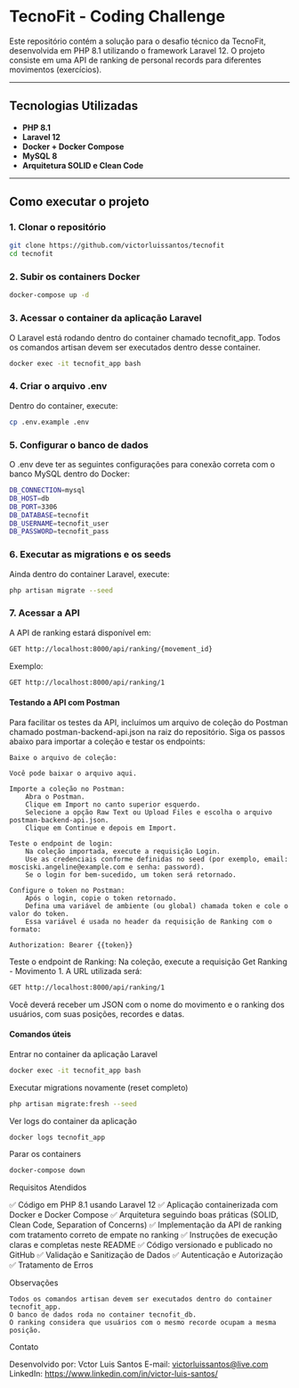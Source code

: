 # TecnoFit - Coding Challenge

Este repositório contém a solução para o desafio técnico da TecnoFit, desenvolvida em PHP 8.1 utilizando o framework Laravel 12. O projeto consiste em uma API de ranking de personal records para diferentes movimentos (exercícios).

---

## Tecnologias Utilizadas

- **PHP 8.1**
- **Laravel 12**
- **Docker + Docker Compose**
- **MySQL 8**
- **Arquitetura SOLID e Clean Code**

---

## Como executar o projeto

### 1. Clonar o repositório

```bash
git clone https://github.com/victorluissantos/tecnofit
cd tecnofit
```

### 2. Subir os containers Docker

```bash
docker-compose up -d
```

### 3. Acessar o container da aplicação Laravel

O Laravel está rodando dentro do container chamado tecnofit_app. Todos os comandos artisan devem ser executados dentro desse container.
```bash
docker exec -it tecnofit_app bash
```

### 4. Criar o arquivo .env

Dentro do container, execute:
```bash
cp .env.example .env
```

### 5. Configurar o banco de dados

O .env deve ter as seguintes configurações para conexão correta com o banco MySQL dentro do Docker:
```bash
DB_CONNECTION=mysql
DB_HOST=db
DB_PORT=3306
DB_DATABASE=tecnofit
DB_USERNAME=tecnofit_user
DB_PASSWORD=tecnofit_pass
```

### 6. Executar as migrations e os seeds

Ainda dentro do container Laravel, execute:
```bash
php artisan migrate --seed
```

### 7. Acessar a API

A API de ranking estará disponível em:
```bash
GET http://localhost:8000/api/ranking/{movement_id}
```
Exemplo:
```bash
GET http://localhost:8000/api/ranking/1
```


#### Testando a API com Postman

Para facilitar os testes da API, incluímos um arquivo de coleção do Postman chamado postman-backend-api.json na raiz do repositório. Siga os passos abaixo para importar a coleção e testar os endpoints:

    Baixe o arquivo de coleção:

    Você pode baixar o arquivo aqui.

    Importe a coleção no Postman:
        Abra o Postman.
        Clique em Import no canto superior esquerdo.
        Selecione a opção Raw Text ou Upload Files e escolha o arquivo postman-backend-api.json.
        Clique em Continue e depois em Import.

    Teste o endpoint de login:
        Na coleção importada, execute a requisição Login.
        Use as credenciais conforme definidas no seed (por exemplo, email: mosciski.angeline@example.com e senha: password).
        Se o login for bem-sucedido, um token será retornado.

    Configure o token no Postman:
        Após o login, copie o token retornado.
        Defina uma variável de ambiente (ou global) chamada token e cole o valor do token.
        Essa variável é usada no header da requisição de Ranking com o formato:

    Authorization: Bearer {{token}}

Teste o endpoint de Ranking:
    Na coleção, execute a requisição Get Ranking - Movimento 1.
    A URL utilizada será:

```bash
GET http://localhost:8000/api/ranking/1
```
Você deverá receber um JSON com o nome do movimento e o ranking dos usuários, com suas posições, recordes e datas.


#### Comandos úteis
Entrar no container da aplicação Laravel
```bash
docker exec -it tecnofit_app bash
```
Executar migrations novamente (reset completo)
```bash
php artisan migrate:fresh --seed
```
Ver logs do container da aplicação
```bash
docker logs tecnofit_app
```
Parar os containers
```bash
docker-compose down
```


Requisitos Atendidos

✅ Código em PHP 8.1 usando Laravel 12
✅ Aplicação containerizada com Docker e Docker Compose
✅ Arquitetura seguindo boas práticas (SOLID, Clean Code, Separation of Concerns)
✅ Implementação da API de ranking com tratamento correto de empate no ranking
✅ Instruções de execução claras e completas neste README
✅ Código versionado e publicado no GitHub
✅ Validação e Sanitização de Dados
✅ Autenticação e Autorização
✅ Tratamento de Erros

Observações

    Todos os comandos artisan devem ser executados dentro do container tecnofit_app.
    O banco de dados roda no container tecnofit_db.
    O ranking considera que usuários com o mesmo recorde ocupam a mesma posição.

Contato

Desenvolvido por: Vctor Luis Santos
E-mail: victorluissantos@live.com
LinkedIn: https://www.linkedin.com/in/victor-luis-santos/